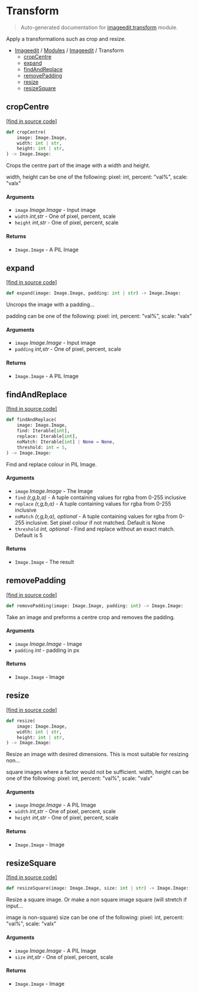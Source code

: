 # Transform

> Auto-generated documentation for [imageedit.transform](../../../imageedit/transform.py) module.

Apply a transformations such as crop and resize.

- [Imageedit](../README.md#imageedit-index) / [Modules](../MODULES.md#imageedit-modules) / [Imageedit](index.md#imageedit) / Transform
    - [cropCentre](#cropcentre)
    - [expand](#expand)
    - [findAndReplace](#findandreplace)
    - [removePadding](#removepadding)
    - [resize](#resize)
    - [resizeSquare](#resizesquare)

## cropCentre

[[find in source code]](../../../imageedit/transform.py#L13)

```python
def cropCentre(
    image: Image.Image,
    width: int | str,
    height: int | str,
) -> Image.Image:
```

Crops the centre part of the image with a width and height.

width, height can be one of the following:
pixel: int, percent: "val%", scale: "valx"

#### Arguments

- `image` *Image.Image* - Input image
- `width` *int,str* - One of pixel, percent, scale
- `height` *int,str* - One of pixel, percent, scale

#### Returns

- `Image.Image` - A PIL Image

## expand

[[find in source code]](../../../imageedit/transform.py#L38)

```python
def expand(image: Image.Image, padding: int | str) -> Image.Image:
```

Uncrops the image with a padding...

padding can be one of the following:
pixel: int, percent: "val%", scale: "valx"

#### Arguments

- `image` *Image.Image* - Input image
- `padding` *int,str* - One of pixel, percent, scale

#### Returns

- `Image.Image` - A PIL Image

## findAndReplace

[[find in source code]](../../../imageedit/transform.py#L119)

```python
def findAndReplace(
    image: Image.Image,
    find: Iterable[int],
    replace: Iterable[int],
    noMatch: Iterable[int] | None = None,
    threshold: int = 5,
) -> Image.Image:
```

Find and replace colour in PIL Image.

#### Arguments

- `image` *Image.Image* - The Image
- `find` *(r,g,b,a)* - A tuple containing values for rgba from 0-255 inclusive
- `replace` *(r,g,b,a)* - A tuple containing values for rgba from 0-255 inclusive
- `noMatch` *(r,g,b,a), optional* - A tuple containing values for rgba
from 0-255 inclusive. Set pixel colour if not matched. Default is None
- `threshold` *int, optional* - Find and replace without an exact match.
Default is 5

#### Returns

- `Image.Image` - The result

## removePadding

[[find in source code]](../../../imageedit/transform.py#L106)

```python
def removePadding(image: Image.Image, padding: int) -> Image.Image:
```

Take an image and preforms a centre crop and removes the padding.

#### Arguments

- `image` *Image.Image* - Image
- `padding` *int* - padding in px

#### Returns

- `Image.Image` - Image

## resize

[[find in source code]](../../../imageedit/transform.py#L70)

```python
def resize(
    image: Image.Image,
    width: int | str,
    height: int | str,
) -> Image.Image:
```

Resize an image with desired dimensions. This is most suitable for resizing non...

square images where a factor would not be sufficient.
width, height can be one of the following:
pixel: int, percent: "val%", scale: "valx"

#### Arguments

- `image` *Image.Image* - A PIL Image
- `width` *int,str* - One of pixel, percent, scale
- `height` *int,str* - One of pixel, percent, scale

#### Returns

- `Image.Image` - Image

## resizeSquare

[[find in source code]](../../../imageedit/transform.py#L89)

```python
def resizeSquare(image: Image.Image, size: int | str) -> Image.Image:
```

Resize a square image. Or make a non square image square (will stretch if input...

image is non-square)
size can be one of the following:
pixel: int, percent: "val%", scale: "valx"

#### Arguments

- `image` *Image.Image* - A PIL Image
- `size` *int,str* - One of pixel, percent, scale

#### Returns

- `Image.Image` - Image
